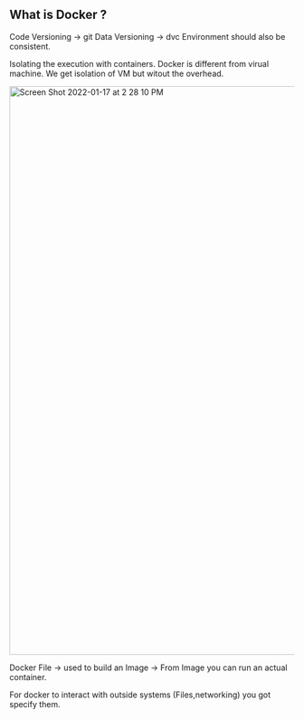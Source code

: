 ## What is Docker ?

Code Versioning -> git
Data Versioning -> dvc
Environment should also be consistent.

Isolating the execution with containers. Docker is different from virual machine. We get isolation of VM but witout the overhead.

<img width="1006" alt="Screen Shot 2022-01-17 at 2 28 10 PM" src="https://user-images.githubusercontent.com/21222766/149827632-06436028-d717-4644-a859-14676dbc7e19.png">

Docker File -> used to build an Image -> From Image you can run an actual container.

For docker to interact with outside systems (Files,networking) you got specify them.
